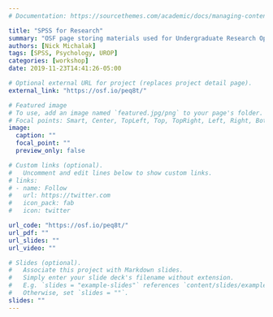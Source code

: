 ```yaml
---
# Documentation: https://sourcethemes.com/academic/docs/managing-content/

title: "SPSS for Research"
summary: "OSF page storing materials used for Undergraduate Research Opportuntiies Program (UROP) workshops conducted at the University of Michigan"
authors: [Nick Michalak]
tags: [SPSS, Psychology, UROP]
categories: [workshop]
date: 2019-11-23T14:41:26-05:00

# Optional external URL for project (replaces project detail page).
external_link: "https://osf.io/peq8t/"

# Featured image
# To use, add an image named `featured.jpg/png` to your page's folder.
# Focal points: Smart, Center, TopLeft, Top, TopRight, Left, Right, BottomLeft, Bottom, BottomRight.
image:
  caption: ""
  focal_point: ""
  preview_only: false

# Custom links (optional).
#   Uncomment and edit lines below to show custom links.
# links:
# - name: Follow
#   url: https://twitter.com
#   icon_pack: fab
#   icon: twitter

url_code: "https://osf.io/peq8t/"
url_pdf: ""
url_slides: ""
url_video: ""

# Slides (optional).
#   Associate this project with Markdown slides.
#   Simply enter your slide deck's filename without extension.
#   E.g. `slides = "example-slides"` references `content/slides/example-slides.md`.
#   Otherwise, set `slides = ""`.
slides: ""
---
```

